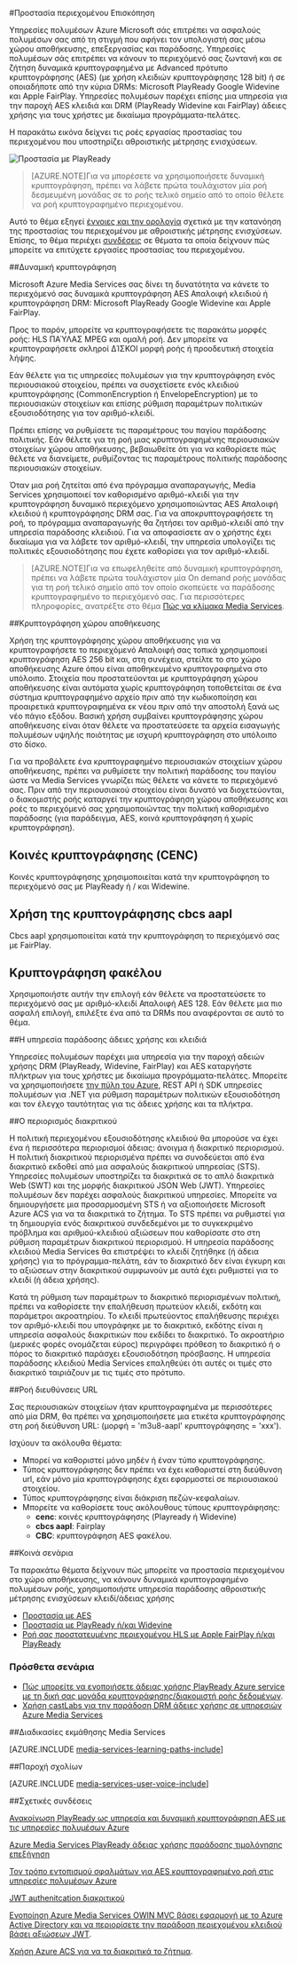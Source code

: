 <properties 
    pageTitle="Προστασία περιεχομένου Επισκόπηση | Microsoft Azure" 
    description="Τα άρθρα αυτά παρέχουν μια επισκόπηση της προστασίας του περιεχομένου με τις υπηρεσίες πολυμέσων." 
    services="media-services" 
    documentationCenter="" 
    authors="Juliako" 
    manager="erikre" 
    editor=""/>

<tags 
    ms.service="media-services" 
    ms.workload="media" 
    ms.tgt_pltfrm="na" 
    ms.devlang="na" 
    ms.topic="article" 
    ms.date="09/27/2016" 
    ms.author="juliako"/>

#<a name="protecting-content-overview"></a>Προστασία περιεχομένου Επισκόπηση


Υπηρεσίες πολυμέσων Azure Microsoft σάς επιτρέπει να ασφαλούς πολυμέσων σας από τη στιγμή που αφήνει τον υπολογιστή σας μέσω χώρου αποθήκευσης, επεξεργασίας και παράδοσης. Υπηρεσίες πολυμέσων σάς επιτρέπει να κάνουν το περιεχόμενό σας ζωντανή και σε ζήτηση δυναμικά κρυπτογραφημένα με Advanced πρότυπο κρυπτογράφησης (AES) (με χρήση κλειδιών κρυπτογράφησης 128 bit) ή σε οποιαδήποτε από την κύρια DRMs: Microsoft PlayReady Google Widevine και Apple FairPlay. Υπηρεσίες πολυμέσων παρέχει επίσης μια υπηρεσία για την παροχή AES κλειδιά και DRM (PlayReady Widevine και FairPlay) άδειες χρήσης για τους χρήστες με δικαίωμα προγράμματα-πελάτες. 

Η παρακάτω εικόνα δείχνει τις ροές εργασίας προστασίας του περιεχομένου που υποστηρίζει αθροιστικής μέτρησης ενισχύσεων. 

![Προστασία με PlayReady](./media/media-services-content-protection-overview/media-services-content-protection-with-multi-drm.png)

>[AZURE.NOTE]Για να μπορέσετε να χρησιμοποιήσετε δυναμική κρυπτογράφηση, πρέπει να λάβετε πρώτα τουλάχιστον μία ροή δεσμευμένη μονάδας σε το ροής τελικό σημείο από το οποίο θέλετε να ροή κρυπτογραφημένο περιεχομένου.

Αυτό το θέμα εξηγεί [έννοιες και την ορολογία](media-services-content-protection-overview.md) σχετικά με την κατανόηση της προστασίας του περιεχομένου με αθροιστικής μέτρησης ενισχύσεων. Επίσης, το θέμα περιέχει [συνδέσεις](media-services-content-protection-overview.md#common-scenarios) σε θέματα τα οποία δείχνουν πώς μπορείτε να επιτύχετε εργασίες προστασίας του περιεχομένου. 

##<a name="dynamic-encryption"></a>Δυναμική κρυπτογράφηση

Microsoft Azure Media Services σας δίνει τη δυνατότητα να κάνετε το περιεχόμενό σας δυναμικά κρυπτογράφηση AES Απαλοιφή κλειδιού ή κρυπτογράφηση DRM: Microsoft PlayReady Google Widevine και Apple FairPlay.

Προς το παρόν, μπορείτε να κρυπτογραφήσετε τις παρακάτω μορφές ροής: HLS ΠΑΎΛΑΣ MPEG και ομαλή ροή. Δεν μπορείτε να κρυπτογραφήσετε σκληροί ΔΊΣΚΟΙ μορφή ροής ή προοδευτική στοιχεία λήψης.

Εάν θέλετε για τις υπηρεσίες πολυμέσων για την κρυπτογράφηση ενός περιουσιακού στοιχείου, πρέπει να συσχετίσετε ενός κλειδιού κρυπτογράφησης (CommonEncryption ή EnvelopeEncryption) με το περιουσιακών στοιχείων και επίσης ρύθμιση παραμέτρων πολιτικών εξουσιοδότησης για τον αριθμό-κλειδί.

Πρέπει επίσης να ρυθμίσετε τις παραμέτρους του παγίου παράδοσης πολιτικής. Εάν θέλετε για τη ροή μιας κρυπτογραφημένης περιουσιακών στοιχείων χώρου αποθήκευσης, βεβαιωθείτε ότι για να καθορίσετε πώς θέλετε να διανείμετε, ρυθμίζοντας τις παραμέτρους πολιτικής παράδοσης περιουσιακών στοιχείων.

Όταν μια ροή ζητείται από ένα πρόγραμμα αναπαραγωγής, Media Services χρησιμοποιεί τον καθορισμένο αριθμό-κλειδί για την κρυπτογράφηση δυναμικό περιεχόμενο χρησιμοποιώντας AES Απαλοιφή κλειδιού ή κρυπτογράφησης DRM σας. Για να αποκρυπτογραφήσετε τη ροή, το πρόγραμμα αναπαραγωγής θα ζητήσει τον αριθμό-κλειδί από την υπηρεσία παράδοσης κλειδιού. Για να αποφασίσετε αν ο χρήστης έχει δικαίωμα για να λάβετε τον αριθμό-κλειδί, την υπηρεσία υπολογίζει τις πολιτικές εξουσιοδότησης που έχετε καθορίσει για τον αριθμό-κλειδί.

>[AZURE.NOTE]Για να επωφεληθείτε από δυναμική κρυπτογράφηση, πρέπει να λάβετε πρώτα τουλάχιστον μία On demand ροής μονάδας για τη ροή τελικό σημείο από τον οποίο σκοπεύετε να παράδοσης κρυπτογραφημένο το περιεχόμενό σας. Για περισσότερες πληροφορίες, ανατρέξτε στο θέμα [Πώς να κλίμακα Media Services](media-services-portal-manage-streaming-endpoints.md).

##<a name="storage-encryption"></a>Κρυπτογράφηση χώρου αποθήκευσης

Χρήση της κρυπτογράφησης χώρου αποθήκευσης για να κρυπτογραφήσετε το περιεχόμενό Απαλοιφή σας τοπικά χρησιμοποιεί κρυπτογράφηση AES 256 bit και, στη συνέχεια, στείλτε το στο χώρο αποθήκευσης Azure όπου είναι αποθηκευμένο κρυπτογραφημένα στο υπόλοιπο. Στοιχεία που προστατεύονται με κρυπτογράφηση χώρου αποθήκευσης είναι αυτόματα χωρίς κρυπτογράφηση τοποθετείται σε ένα σύστημα κρυπτογραφημένο αρχείο πριν από την κωδικοποίηση και προαιρετικά κρυπτογραφημένα εκ νέου πριν από την αποστολή ξανά ως νέο πάγιο εξόδου. Βασική χρήση συμβαίνει κρυπτογράφησης χώρου αποθήκευσης είναι όταν θέλετε να προστατεύσετε τα αρχεία εισαγωγής πολυμέσων υψηλής ποιότητας με ισχυρή κρυπτογράφηση στο υπόλοιπο στο δίσκο.

Για να προβάλετε ένα κρυπτογραφημένο περιουσιακών στοιχείων χώρου αποθήκευσης, πρέπει να ρυθμίσετε την πολιτική παράδοσης του παγίου ώστε να Media Services γνωρίζει πώς θέλετε να κάνετε το περιεχόμενό σας. Πριν από την περιουσιακού στοιχείου είναι δυνατό να διοχετεύονται, ο διακομιστής ροής καταργεί την κρυπτογράφηση χώρου αποθήκευσης και ροές το περιεχόμενό σας χρησιμοποιώντας την πολιτική καθορισμένο παράδοσης (για παράδειγμα, AES, κοινά κρυπτογράφηση ή χωρίς κρυπτογράφηση).

## <a name="common-encryption-cenc"></a>Κοινές κρυπτογράφησης (CENC)

Κοινές κρυπτογράφησης χρησιμοποιείται κατά την κρυπτογράφηση το περιεχόμενό σας με PlayReady ή / και Widewine.

## <a name="using-cbcs-aapl-encryption"></a>Χρήση της κρυπτογράφησης cbcs aapl

Cbcs aapl χρησιμοποιείται κατά την κρυπτογράφηση το περιεχόμενό σας με FairPlay.

## <a name="envelope-encryption"></a>Κρυπτογράφηση φακέλου 

Χρησιμοποιήστε αυτήν την επιλογή εάν θέλετε να προστατεύσετε το περιεχόμενό σας με αριθμό-κλειδί Απαλοιφή AES 128. Εάν θέλετε μια πιο ασφαλή επιλογή, επιλέξτε ένα από τα DRMs που αναφέρονται σε αυτό το θέμα. 

##<a name="licenses-and-keys-delivery-service"></a>Η υπηρεσία παράδοσης άδειες χρήσης και κλειδιά

Υπηρεσίες πολυμέσων παρέχει μια υπηρεσία για την παροχή αδειών χρήσης DRM (PlayReady, Widevine, FairPlay) και AES καταργήστε πλήκτρων για τους χρήστες με δικαίωμα προγράμματα-πελάτες. Μπορείτε να χρησιμοποιήσετε [την πύλη του Azure](media-services-portal-protect-content.md), REST API ή SDK υπηρεσίες πολυμέσων για .NET για ρύθμιση παραμέτρων πολιτικών εξουσιοδότηση και τον έλεγχο ταυτότητας για τις άδειες χρήσης και τα πλήκτρα.

##<a name="token-restriction"></a>Ο περιορισμός διακριτικού

Η πολιτική περιεχομένου εξουσιοδότησης κλειδιού θα μπορούσε να έχει ένα ή περισσότερα περιορισμοί άδειας: άνοιγμα ή διακριτικό περιορισμού. Η πολιτική διακριτικού περιορισμένα πρέπει να συνοδεύεται από ένα διακριτικό εκδοθεί από μια ασφαλούς διακριτικού υπηρεσίας (STS). Υπηρεσίες πολυμέσων υποστηρίζει τα διακριτικά σε το απλό διακριτικά Web (SWT) και της μορφής διακριτικού JSON Web (JWT). Υπηρεσίες πολυμέσων δεν παρέχει ασφαλούς διακριτικού υπηρεσίες. Μπορείτε να δημιουργήσετε μια προσαρμοσμένη STS ή να αξιοποιήσετε Microsoft Azure ACS για να τα διακριτικά το ζήτημα. Το STS πρέπει να ρυθμιστεί για τη δημιουργία ενός διακριτικού συνδεδεμένοι με το συγκεκριμένο πρόβλημα και αριθμού-κλειδιού αξιώσεων που καθορίσατε στο στη ρύθμιση παραμέτρων διακριτικού περιορισμού. Η υπηρεσία παράδοσης κλειδιού Media Services θα επιστρέψει το κλειδί ζητήθηκε (ή άδεια χρήσης) για το πρόγραμμα-πελάτη, εάν το διακριτικό δεν είναι έγκυρη και το αξιώσεων στην διακριτικού συμφωνούν με αυτά έχει ρυθμιστεί για το κλειδί (ή άδεια χρήσης).

Κατά τη ρύθμιση των παραμέτρων το διακριτικό περιορισμένων πολιτική, πρέπει να καθορίσετε την επαλήθευση πρωτεύον κλειδί, εκδότη και παράμετροι ακροατηρίου. Το κλειδί πρωτεύοντος επαλήθευσης περιέχει τον αριθμό-κλειδί που υπογράφηκε με το διακριτικό, εκδότης είναι η υπηρεσία ασφαλούς διακριτικών που εκδίδει το διακριτικό. Το ακροατήριο (μερικές φορές ονομάζεται εύρος) περιγράφει πρόθεση το διακριτικό ή ο πόρος το διακριτικό παράσχει εξουσιοδότηση πρόσβασης. Η υπηρεσία παράδοσης κλειδιού Media Services επαληθεύει ότι αυτές οι τιμές στο διακριτικό ταιριάζουν με τις τιμές στο πρότυπο.

##<a name="streaming-urls"></a>Ροή διευθύνσεις URL

Σας περιουσιακών στοιχείων ήταν κρυπτογραφημένα με περισσότερες από μία DRM, θα πρέπει να χρησιμοποιήσετε μια ετικέτα κρυπτογράφησης στη ροή διεύθυνση URL: (μορφή = 'm3u8-aapl' κρυπτογράφησης = 'xxx').

Ισχύουν τα ακόλουθα θέματα:

- Μπορεί να καθοριστεί μόνο μηδέν ή έναν τύπο κρυπτογράφησης.
- Τύπος κρυπτογράφησης δεν πρέπει να έχει καθοριστεί στη διεύθυνση url, εάν μόνο μία κρυπτογράφησης έχει εφαρμοστεί σε περιουσιακού στοιχείου.
- Τύπος κρυπτογράφησης είναι διάκριση πεζών-κεφαλαίων.
- Μπορείτε να καθορίσετε τους ακόλουθους τύπους κρυπτογράφησης:  
    - **cenc**: κοινές κρυπτογράφησης (Playready ή Widevine)
    - **cbcs aapl**: Fairplay
    - **CBC**: κρυπτογράφηση AES φακέλου.

##<a name="common-scenarios"></a>Κοινά σενάρια

Τα παρακάτω θέματα δείχνουν πώς μπορείτε να προστασία περιεχομένου στο χώρο αποθήκευσης, να κάνουν δυναμικά κρυπτογραφημένο πολυμέσων ροής, χρησιμοποιήστε υπηρεσία παράδοσης αθροιστικής μέτρησης ενισχύσεων κλειδί/άδειας χρήσης

- [Προστασία με AES](media-services-protect-with-aes128.md) 
- [Προστασία με PlayReady ή/και Widevine](media-services-protect-with-drm.md)
- [Ροή σας προστατευμένης περιεχομένου HLS με Apple FairPlay ή/και PlayReady](media-services-protect-hls-with-fairplay.md)

### <a name="additional-scenarios"></a>Πρόσθετα σενάρια

- [Πώς μπορείτε να ενοποιήσετε άδειας χρήσης PlayReady Azure service με τη δική σας μονάδα κρυπτογράφησης/διακομιστή ροής δεδομένων](http://mingfeiy.com/integrate-azure-playready-license-service-encryptorstreaming-server).
- [Χρήση castLabs για την παράδοση DRM άδειες χρήσης σε υπηρεσιών Azure Media Services](media-services-castlabs-integration.md)
 
##<a name="media-services-learning-paths"></a>Διαδικασίες εκμάθησης Media Services

[AZURE.INCLUDE [media-services-learning-paths-include](../../includes/media-services-learning-paths-include.md)]

##<a name="provide-feedback"></a>Παροχή σχολίων

[AZURE.INCLUDE [media-services-user-voice-include](../../includes/media-services-user-voice-include.md)]

##<a name="related-links"></a>Σχετικές συνδέσεις

[Ανακοίνωση PlayReady ως υπηρεσία και δυναμική κρυπτογράφηση AES με τις υπηρεσίες πολυμέσων Azure](http://mingfeiy.com/playready)

[Azure Media Services PlayReady άδειας χρήσης παράδοσης τιμολόγησης επεξήγηση](http://mingfeiy.com/playready-pricing-explained-in-azure-media-services)

[Τον τρόπο εντοπισμού σφαλμάτων για AES κρυπτογραφημένο ροή στις υπηρεσίες πολυμέσων Azure](http://mingfeiy.com/debug-aes-encrypted-stream-azure-media-services)

[JWT authenitcation διακριτικού](http://www.gtrifonov.com/2015/01/03/jwt-token-authentication-in-azure-media-services-and-dynamic-encryption/)

[Ενοποίηση Azure Media Services OWIN MVC βάσει εφαρμογή με το Azure Active Directory και να περιορίσετε την παράδοση περιεχομένου κλειδιού βάσει αξιώσεων JWT](http://www.gtrifonov.com/2015/01/24/mvc-owin-azure-media-services-ad-integration/).

[Χρήση Azure ACS για να τα διακριτικά το ζήτημα](http://mingfeiy.com/acs-with-key-services).

[content-protection]: ./media/media-services-content-protection-overview/media-services-content-protection.png
